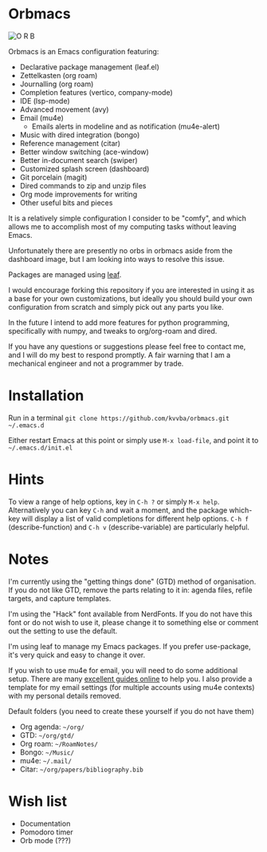 # Orbmacs

![O R B](https://github.com/kvvba/orbmacs/blob/ed9e8d190ea64375a8bc5af083aae321d57975c7/logo/orb.png?raw=true)

Orbmacs is an Emacs configuration featuring:
- Declarative package management (leaf.el)
- Zettelkasten (org roam)
- Journalling (org roam)
- Completion features (vertico, company-mode)
- IDE (lsp-mode)
- Advanced movement (avy)
- Email (mu4e)
  - Emails alerts in modeline and as notification (mu4e-alert)
- Music with dired integration (bongo)
- Reference management (citar)
- Better window switching (ace-window)
- Better in-document search (swiper)
- Customized splash screen (dashboard)
- Git porcelain (magit)
- Dired commands to zip and unzip files
- Org mode improvements for writing
- Other useful bits and pieces

It is a relatively simple configuration I consider to be "comfy", and which allows me to accomplish most of my computing tasks without leaving Emacs.

Unfortunately there are presently no orbs in orbmacs aside from the dashboard image, but I am looking into ways to resolve this issue.

Packages are managed using [leaf](https://github.com/conao3/leaf.el).

I would encourage forking this repository if you are interested in using it as a base for your own customizations, but ideally you should build your own configuration from scratch and simply pick out any parts you like.

In the future I intend to add more features for python programming, specifically with numpy, and tweaks to org/org-roam and dired.

If you have any questions or suggestions please feel free to contact me, and I will do my best to respond promptly. A fair warning that I am a mechanical engineer and not a programmer by trade.

# Installation
Run in a terminal
`git clone https://github.com/kvvba/orbmacs.git ~/.emacs.d`

Either restart Emacs at this point or simply use `M-x load-file`, and point it to `~/.emacs.d/init.el`

# Hints

To view a range of help options, key in `C-h ?` or simply `M-x help`. Alternatively you can key `C-h` and wait a moment, and the package which-key will display a list of valid completions for different help options. `C-h f` (describe-function) and `C-h v` (describe-variable) are particularly helpful.

# Notes

I'm currently using the "getting things done" (GTD) method of organisation. If you do not like GTD, remove the parts relating to it in: agenda files, refile targets, and capture templates.

I'm using the "Hack" font available from NerdFonts. If you do not have this font or do not wish to use it, please change it to something else or comment out the setting to use the default.

I'm using leaf to manage my Emacs packages. If you prefer use-package, it's very quick and easy to change it over.

If you wish to use mu4e for email, you will need to do some additional setup. There are many [excellent guides online](https://miikanissi.com/blog/email-setup-with-mbsync-mu4e) to help you. I also provide a template for my email settings (for multiple accounts using mu4e contexts) with my personal details removed.

Default folders (you need to create these yourself if you do not have them)
- Org agenda: `~/org/`
- GTD: `~/org/gtd/`
- Org roam: `~/RoamNotes/`
- Bongo: `~/Music/`
- mu4e: `~/.mail/`
- Citar: `~/org/papers/bibliography.bib`

# Wish list
- Documentation
- Pomodoro timer
- Orb mode (???)
